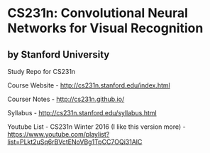 # CS231n: Convolutional Neural Networks for Visual Recognition
## by Stanford University
Study Repo for CS231n

Course Website - 
http://cs231n.stanford.edu/index.html

Courser Notes - 
http://cs231n.github.io/

Syllabus - 
http://cs231n.stanford.edu/syllabus.html

Youtube List - CS231n Winter 2016 (I like this version more) - 
https://www.youtube.com/playlist?list=PLkt2uSq6rBVctENoVBg1TpCC7OQi31AlC

